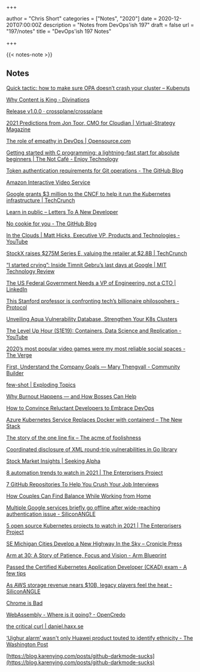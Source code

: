 +++

author = "Chris Short"
categories = ["Notes", "2020"]
date = 2020-12-20T07:00:00Z
description = "Notes from DevOps'ish 197"
draft = false
url = "197/notes"
title = "DevOps'ish 197 Notes"

+++

{{< notes-note >}}

## Notes

[Quick tactic: how to make sure OPA doesn’t crash your cluster – Kubenuts](https://www.kubenuts.com/make-sure-opa-dont-crash-k8s-cluster/)

[Why Content is King - Divinations](https://divinations.substack.com/p/why-content-is-king)

[Release v1.0.0 · crossplane/crossplane](https://github.com/crossplane/crossplane/releases/tag/v1.0.0)

[2021 Predictions from Jon Toor, CMO for Cloudian | Virtual-Strategy Magazine](https://virtual-strategy.com/2020/12/17/2021-predictions-from-jon-toor-cmo-for-cloudian/)

[The role of empathy in DevOps | Opensource.com](https://opensource.com/article/20/12/empathy-devops)

[Getting started with C programming: a lightning-fast start for absolute beginners | The Not Café - Enjoy Technology](https://not.cafe/2020/10/12/getting-started-with-c-programming.html)

[Token authentication requirements for Git operations - The GitHub Blog](https://github.blog/2020-12-15-token-authentication-requirements-for-git-operations/)

[Amazon Interactive Video Service](https://aws.amazon.com/ivs/)

[Google grants $3 million to the CNCF to help it run the Kubernetes infrastructure | TechCrunch](https://techcrunch.com/2020/12/17/google-grants-3-million-to-the-cncf-to-help-it-run-the-kubernetes-infrastructure/)

[Learn in public – Letters To A New Developer](https://letterstoanewdeveloper.com/2020/12/14/learn-in-public/)

[No cookie for you - The GitHub Blog](https://github.blog/2020-12-17-no-cookie-for-you/)

[In the Clouds | Matt Hicks, Executive VP, Products and Technologies - YouTube](https://www.youtube.com/watch?v=lWvRkgqpfak)

[StockX raises $275M Series E, valuing the retailer at $2.8B | TechCrunch](https://techcrunch.com/2020/12/16/stockx-raises-275m-series-e-valuing-the-retailer-at-2-8b/)

[“I started crying”: Inside Timnit Gebru’s last days at Google | MIT Technology Review](https://www.technologyreview.com/2020/12/16/1014634/google-ai-ethics-lead-timnit-gebru-tells-story/)

[The US Federal Government Needs a VP of Engineering, not a CTO | LinkedIn](https://www.linkedin.com/pulse/us-federal-government-needs-vp-engineering-cto-danah-boyd/)

[This Stanford professor is confronting tech’s billionaire philosophers - Protocol](https://www.protocol.com/people/adrian-daub-stanford-interview)

[Unveiling Aqua Vulnerability Database, Strengthen Your K8s Clusters](https://blog.aquasec.com/unveiling-aqua-vulnerability-database)

[The Level Up Hour (S1E19): Containers, Data Science and Replication - YouTube](https://www.youtube.com/watch?v=OX82D8O8jxI)

[2020’s most popular video games were my most reliable social spaces - The Verge](https://www.theverge.com/22163356/2020-pandemic-video-games-social-animal-crossing-fall-guys-twitch)

[First, Understand the Company Goals — Mary Thengvall - Community Builder](https://www.marythengvall.com/blog/2020/12/14/first-understand-the-company-goals)

[few-shot | Exploding Topics](https://explodingtopics.com/topic/few-shot)

[Why Burnout Happens — and How Bosses Can Help](https://hbr.org/podcast/2020/12/why-burnout-happens-and-how-bosses-can-help)

[How to Convince Reluctant Developers to Embrace DevOps](https://itrevolution.com/convince-reluctant-developers/)

[Azure Kubernetes Service Replaces Docker with containerd – The New Stack](https://thenewstack.io/azure-kubernetes-service-replaces-docker-with-containerd/)

[The story of the one line fix – The acme of foolishness](https://dave.cheney.net/2020/12/15/the-story-of-the-one-line-fix)

[Coordinated disclosure of XML round-trip vulnerabilities in Go library](https://mattermost.com/blog/coordinated-disclosure-go-xml-vulnerabilities/)

[Stock Market Insights | Seeking Alpha](https://seekingalpha.com/article/4394532-splunk-down-not-out)

[8 automation trends to watch in 2021 | The Enterprisers Project](https://enterprisersproject.com/article/2020/12/8-automation-trends-watch-2021)

[7 GitHub Repositories To Help You Crush Your Job Interviews](https://daily.dev/posts/7-github-repositories-to-help-you-crush-your-job-interviews)

[How Couples Can Find Balance While Working from Home](https://hbr.org/2020/12/how-couples-can-find-balance-while-working-from-home)

[Multiple Google services briefly go offline after wide-reaching authentication issue - SiliconANGLE](https://siliconangle.com/2020/12/14/multiple-google-services-briefly-go-offline-wide-reaching-authentication-issue/)

[5 open source Kubernetes projects to watch in 2021 | The Enterprisers Project](https://enterprisersproject.com/article/2020/12/kubernetes-5-open-source-projects-to-watch-2021)

[SE Michigan Cities Develop a New Highway In the Sky – Cronicle Press](https://cronicle.press/2020/12/11/se-michigan-cities-develop-a-new-highway-in-the-sky/)

[Arm at 30: A Story of Patience, Focus and Vision - Arm Blueprint](https://www.arm.com/blogs/blueprint/arm-30-years)

[Passed the Certified Kubernetes Application Developer (CKAD) exam - A few tips](https://blog.guybarrette.com/passed-the-certified-kubernetes-application-developer-ckad-exam)

[As AWS storage revenue nears $10B, legacy players feel the heat - SiliconANGLE](https://siliconangle.com/2020/12/13/aws-storage-revenue-nears-10b-legacy-players-feel-heat/)

[Chrome is Bad](https://chromeisbad.com/)

[WebAssembly - Where is it going? - OpenCredo](https://opencredo.com/blogs/webassembly-where-is-it-going/)

[the critical curl | daniel.haxx.se](https://daniel.haxx.se/blog/2020/12/13/the-critical-curl/)

[‘Uighur alarm’ wasn't only Huawei product touted to identify ethnicity - The Washington Post](https://www.washingtonpost.com/technology/2020/12/12/huawei-uighurs-identify/)

[https://blog.karenying.com/posts/github-darkmode-sucks](https://blog.karenying.com/posts/github-darkmode-sucks)
